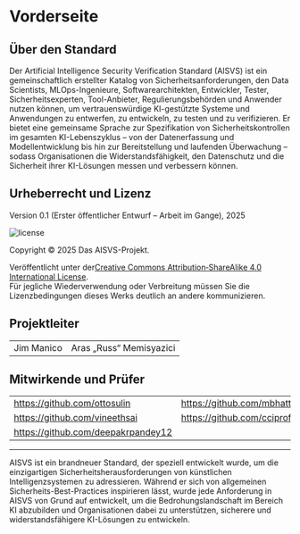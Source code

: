 # Vorderseite

## Über den Standard

Der Artificial Intelligence Security Verification Standard (AISVS) ist ein gemeinschaftlich erstellter Katalog von Sicherheitsanforderungen, den Data Scientists, MLOps-Ingenieure, Softwarearchitekten, Entwickler, Tester, Sicherheitsexperten, Tool-Anbieter, Regulierungsbehörden und Anwender nutzen können, um vertrauenswürdige KI-gestützte Systeme und Anwendungen zu entwerfen, zu entwickeln, zu testen und zu verifizieren. Er bietet eine gemeinsame Sprache zur Spezifikation von Sicherheitskontrollen im gesamten KI-Lebenszyklus – von der Datenerfassung und Modellentwicklung bis hin zur Bereitstellung und laufenden Überwachung – sodass Organisationen die Widerstandsfähigkeit, den Datenschutz und die Sicherheit ihrer KI-Lösungen messen und verbessern können.

## Urheberrecht und Lizenz

Version 0.1 (Erster öffentlicher Entwurf – Arbeit im Gange), 2025  

![license](../images/license.png)

Copyright © 2025 Das AISVS-Projekt.  

Veröffentlicht unter der[Creative Commons Attribution‑ShareAlike 4.0 International License](https://creativecommons.org/licenses/by-sa/4.0/).  
Für jegliche Wiederverwendung oder Verbreitung müssen Sie die Lizenzbedingungen dieses Werks deutlich an andere kommunizieren.

## Projektleiter

|            |                         |
| ---------- | ----------------------- |
| Jim Manico | Aras „Russ“ Memisyazici |

## Mitwirkende und Prüfer

|                                    |                             |
| ---------------------------------- | --------------------------- |
| https://github.com/ottosulin       | https://github.com/mbhatt1  |
| https://github.com/vineethsai      | https://github.com/cciprofm |
| https://github.com/deepakrpandey12 |                             |

---

AISVS ist ein brandneuer Standard, der speziell entwickelt wurde, um die einzigartigen Sicherheitsherausforderungen von künstlichen Intelligenzsystemen zu adressieren. Während er sich von allgemeinen Sicherheits-Best-Practices inspirieren lässt, wurde jede Anforderung in AISVS von Grund auf entwickelt, um die Bedrohungslandschaft im Bereich KI abzubilden und Organisationen dabei zu unterstützen, sicherere und widerstandsfähigere KI-Lösungen zu entwickeln.

